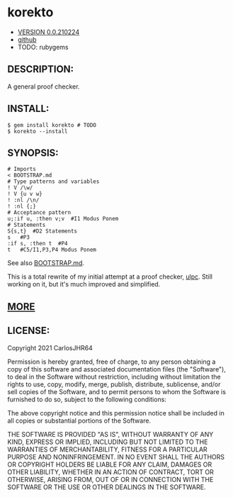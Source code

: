 # korekto

* [VERSION 0.0.210224](https://github.com/carlosjhr64/korekto/releases)
* [github](https://www.github.com/carlosjhr64/korekto)
* TODO: rubygems

## DESCRIPTION:

A general proof checker.

## INSTALL:
```shell
$ gem install korekto # TODO 
$ korekto --install
```
## SYNOPSIS:
```korekto
# Imports
< BOOTSTRAP.md
# Type patterns and variables
! V /\w/
! V {u v w}
! :nl /\n/
! :nl {;}
# Acceptance pattern
u;:if u, :then v;v	#I1 Modus Ponem
# Statements
S{s,t}	#D2 Statements
s	#P3
:if s, :then t	#P4
t	#C5/I1,P3,P4 Modus Ponem
```
See also [BOOTSTRAP.md](BOOTSTRAP.md).

This is a total rewrite of my initial attempt at a proof checker, [ulpc](https://www.github.com/carlosjhr64/ulpc).
Still working on it, but it's much improved and simplified.

## [MORE](examples/index.md)

## LICENSE:

Copyright 2021 CarlosJHR64

Permission is hereby granted, free of charge,
to any person obtaining a copy of this software and
associated documentation files (the "Software"),
to deal in the Software without restriction,
including without limitation the rights
to use, copy, modify, merge, publish, distribute, sublicense, and/or sell
copies of the Software, and
to permit persons to whom the Software is furnished to do so,
subject to the following conditions:

The above copyright notice and this permission notice
shall be included in all copies or substantial portions of the Software.

THE SOFTWARE IS PROVIDED "AS IS",
WITHOUT WARRANTY OF ANY KIND, EXPRESS OR IMPLIED,
INCLUDING BUT NOT LIMITED TO THE WARRANTIES OF MERCHANTABILITY,
FITNESS FOR A PARTICULAR PURPOSE AND NONINFRINGEMENT.
IN NO EVENT SHALL THE AUTHORS OR COPYRIGHT HOLDERS BE LIABLE FOR ANY CLAIM,
DAMAGES OR OTHER LIABILITY, WHETHER IN AN ACTION OF CONTRACT,
TORT OR OTHERWISE, ARISING FROM, OUT OF OR IN CONNECTION WITH
THE SOFTWARE OR THE USE OR OTHER DEALINGS IN THE SOFTWARE.
